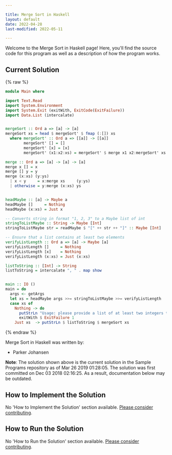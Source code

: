 ```yaml
---

title: Merge Sort in Haskell
layout: default
date: 2022-04-28
last-modified: 2022-05-11

---
```


Welcome to the Merge Sort in Haskell page! Here, you'll find the source code for this program as well as a description of how the program works.

## Current Solution

{% raw %}

```haskell
module Main where

import Text.Read
import System.Environment
import System.Exit (exitWith, ExitCode(ExitFailure))
import Data.List (intercalate)


mergeSort :: Ord a => [a] -> [a]
mergeSort xs = head $ mergeSort' $ fmap (:[]) xs
  where mergeSort' :: Ord a => [[a]] -> [[a]]
        mergeSort' [] = []
        mergeSort' [x] = [x]
        mergeSort' (x1:x2:xs) = mergeSort' $ merge x1 x2:mergeSort' xs

merge :: Ord a => [a] -> [a] -> [a]
merge x [] = x
merge [] y = y
merge (x:xs) (y:ys)
  | x < y     = x:merge xs     (y:ys)
  | otherwise = y:merge (x:xs) ys


headMaybe :: [a] -> Maybe a
headMaybe []     = Nothing
headMaybe (x:xs) = Just x

-- Converts string in format "1, 2, 3" to a Maybe list of int
stringToListMaybe :: String -> Maybe [Int]
stringToListMaybe str = readMaybe $ "[" ++ str ++ "]" :: Maybe [Int]

-- Ensure that a list contains at least two elements
verifyListLength :: Ord a => [a] -> Maybe [a]
verifyListLength []     = Nothing
verifyListLength [x]    = Nothing
verifyListLength (x:xs) = Just (x:xs)

listToString :: [Int] -> String
listToString = intercalate ", " . map show


main :: IO ()
main = do
  args <- getArgs
  let xs = headMaybe args >>= stringToListMaybe >>= verifyListLength
  case xs of
    Nothing -> do
      putStrLn "Usage: please provide a list of at least two integers to sort in the format \"1, 2, 3, 4, 5\""
      exitWith $ ExitFailure 1
    Just xs  -> putStrLn $ listToString $ mergeSort xs
```

{% endraw %}

Merge Sort in Haskell was written by:

- Parker Johansen

**Note**: The solution shown above is the current solution in the Sample Programs repository as of Mar 26 2019 01:28:05. The solution was first committed on Dec 03 2018 02:16:25. As a result, documentation below may be outdated.

## How to Implement the Solution

No 'How to Implement the Solution' section available. [Please consider contributing](https://github.com/TheRenegadeCoder/sample-programs-website).

## How to Run the Solution

No 'How to Run the Solution' section available. [Please consider contributing](https://github.com/TheRenegadeCoder/sample-programs-website).